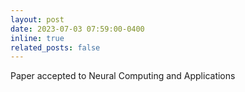 ```yaml
---
layout: post
date: 2023-07-03 07:59:00-0400
inline: true
related_posts: false
---
```



Paper accepted to Neural Computing and Applications